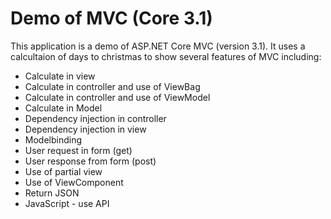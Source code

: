 # Demo of MVC (Core 3.1)

This application is a demo of ASP.NET Core MVC (version 3.1). It uses a calcultaion of days to christmas to show several features of MVC including:

- Calculate in view
- Calculate in controller and use of ViewBag
- Calculate in controller and use of ViewModel
- Calculate in Model
- Dependency injection in controller
- Dependency injection in view 
- Modelbinding
- User request in form (get)
- User response from form (post)
- Use of partial view
- Use of ViewComponent
- Return JSON
- JavaScript - use API 

